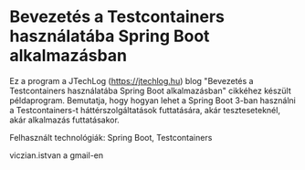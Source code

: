 # Bevezetés a Testcontainers használatába Spring Boot alkalmazásban

Ez a program a JTechLog (<https://jtechlog.hu>) blog "Bevezetés a Testcontainers használatába Spring Boot alkalmazásban" cikkéhez készült példaprogram.
Bemutatja, hogy hogyan lehet a Spring Boot 3-ban használni a Testcontainers-t háttérszolgáltatások futtatására, akár teszteseteknél, akár alkalmazás futtatásakor.

Felhasznált technológiák: Spring Boot, Testcontainers

viczian.istvan a gmail-en